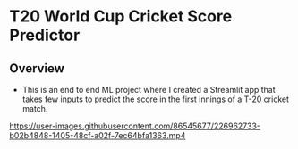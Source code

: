 # T20 World Cup Cricket Score Predictor

## Overview
* This is an end to end ML project where I created a Streamlit app that takes few inputs to predict the score in the first innings of a T-20 cricket match.


https://user-images.githubusercontent.com/86545677/226962733-b02b4848-1405-48cf-a02f-7ec64bfa1363.mp4

